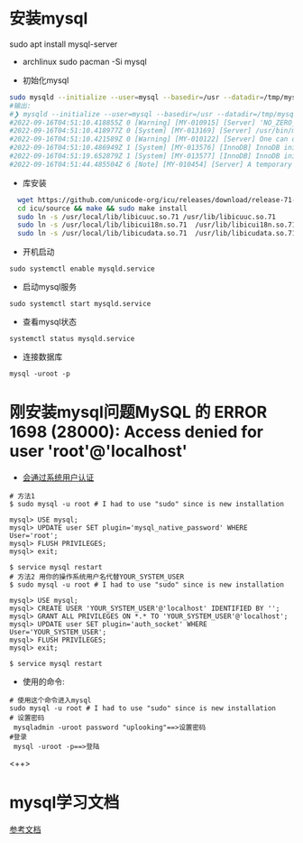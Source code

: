 # 安装mysql
sudo apt install mysql-server
- archlinux
sudo pacman -Si mysql


- 初始化mysql
```sh
sudo mysqld --initialize --user=mysql --basedir=/usr --datadir=/tmp/mysql
#输出:
#❯ mysqld --initialize --user=mysql --basedir=/usr --datadir=/tmp/mysql
#2022-09-16T04:51:10.418855Z 0 [Warning] [MY-010915] [Server] 'NO_ZERO_DATE', 'NO_ZERO_IN_DATE' and 'ERROR_FOR_DIVISION_BY_ZERO' sql modes should be used with strict mode. They will be merged with strict mode in a future release.
#2022-09-16T04:51:10.418977Z 0 [System] [MY-013169] [Server] /usr/bin/mysqld (mysqld 8.0.29) initializing of server in progress as process 9682
#2022-09-16T04:51:10.421589Z 0 [Warning] [MY-010122] [Server] One can only use the --user switch if running as root
#2022-09-16T04:51:10.486949Z 1 [System] [MY-013576] [InnoDB] InnoDB initialization has started.
#2022-09-16T04:51:19.652879Z 1 [System] [MY-013577] [InnoDB] InnoDB initialization has ended.
#2022-09-16T04:51:44.485504Z 6 [Note] [MY-010454] [Server] A temporary password is generated for root@localhost: N2f(wgx_rC*u)
```

- 库安装
```sh
  wget https://github.com/unicode-org/icu/releases/download/release-71-1/icu4c-71_1-src.tgz
  cd icu/source && make && sudo make install
  sudo ln -s /usr/local/lib/libicuuc.so.71 /usr/lib/libicuuc.so.71
  sudo ln -s /usr/local/lib/libicui18n.so.71  /usr/lib/libicui18n.so.71
  sudo ln -s /usr/local/lib/libicudata.so.71  /usr/lib/libicudata.so.71
```
- 开机启动
```
sudo systemctl enable mysqld.service
```

- 启动mysql服务
```
sudo systemctl start mysqld.service
```

- 查看mysql状态
```
systemctl status mysqld.service
```

- 连接数据库
```
mysql -uroot -p
```

# 刚安装mysql问题MySQL 的 ERROR 1698 (28000): Access denied for user 'root'@'localhost'
- [会通过系统用户认证](https://blog.csdn.net/jlu16/article/details/82809937)
```
# 方法1
$ sudo mysql -u root # I had to use "sudo" since is new installation

mysql> USE mysql;
mysql> UPDATE user SET plugin='mysql_native_password' WHERE User='root';
mysql> FLUSH PRIVILEGES;
mysql> exit;

$ service mysql restart
# 方法2 用你的操作系统用户名代替YOUR_SYSTEM_USER
$ sudo mysql -u root # I had to use "sudo" since is new installation

mysql> USE mysql;
mysql> CREATE USER 'YOUR_SYSTEM_USER'@'localhost' IDENTIFIED BY '';
mysql> GRANT ALL PRIVILEGES ON *.* TO 'YOUR_SYSTEM_USER'@'localhost';
mysql> UPDATE user SET plugin='auth_socket' WHERE User='YOUR_SYSTEM_USER';
mysql> FLUSH PRIVILEGES;
mysql> exit;

$ service mysql restart
```
- 使用的命令:
```
# 使用这个命令进入mysql
sudo mysql -u root # I had to use "sudo" since is new installation
# 设置密码
 mysqladmin -uroot password "uplooking"==>设置密码
#登录
 mysql -uroot -p==>登陆
```

<++>
# mysql学习文档
[参考文档](https://github.com/BoobooWei/booboo_mysql/blob/master/01-MySQL%E5%92%8CMariaDB%E6%95%B0%E6%8D%AE%E5%BA%93%E4%BB%8B%E7%BB%8D.md)

